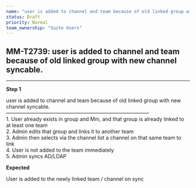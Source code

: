 ```yaml
---
name: "user is added to channel and team because of old linked group with new channel syncable."
status: Draft
priority: Normal
team_ownership: "Suite Users"
---
```


## MM-T2739: user is added to channel and team because of old linked group with new channel syncable.

---

**Step 1**

user is added to channel and team because of old linked group with new channel syncable.\
————————————————————————————\
1\. User already exists in group and Mm, and that group is already linked to at least one team\
2\. Admin edits that group and links it to another team\
3\. Admin then selects via the channel list a channel on that same team to link\
4\. User is not added to the team immediately\
5\. Admin syncs AD/LDAP

**Expected**

User is added to the newly linked team / channel on sync
